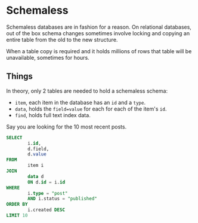 <!-- tags: databases -->

# Schemaless

<!-- START TAGS --><!-- END TAGS -->

Schemaless databases are in fashion for a reason. On relational
databases, out of the box schema changes sometimes involve locking and
copying an entire table from the old to the new structure.

When a table copy is required and it holds millions of rows that table
will be unavailable, sometimes for hours.


## Things

In theory, only 2 tables are needed to hold a schemaless schema:

- `item`, each item in the database has an `id` and a `type`.
- `data`, holds the `field=value` for each for each of the item's `id`.
- `find`, holds full text index data.

Say you are looking for the 10 most recent posts.

```sql
SELECT
        i.id,
        d.field,
        d.value
FROM
        item i
JOIN
        data d
        ON d.id = i.id
WHERE
        i.type = "post"
        AND i.status = "published"
ORDER BY
        i.created DESC
LIMIT 10
```

<!-- START FOOTER --><!-- END FOOTER -->
